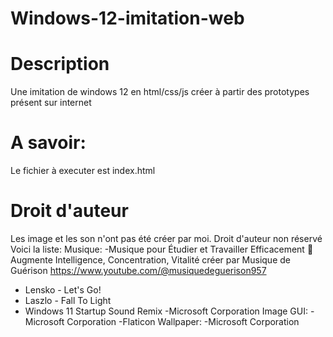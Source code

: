 # Windows-12-imitation-web
# Description
Une imitation de windows 12 en html/css/js créer à partir des prototypes présent sur internet
# A savoir:
Le fichier à executer est index.html
# Droit d'auteur
Les image et les son n'ont pas été créer par moi.
Droit d'auteur non réservé
Voici la liste:
Musique:
  -Musique pour Étudier et Travailler Efficacement 🧠 Augmente Intelligence, Concentration, Vitalité créer par Musique de Guérison
  https://www.youtube.com/@musiquedeguerison957
  - Lensko - Let's Go!
  - Laszlo - Fall To Light
  - Windows 11 Startup Sound Remix
  -Microsoft Corporation
Image GUI:
  -Microsoft Corporation
  -Flaticon
Wallpaper:
  -Microsoft Corporation
